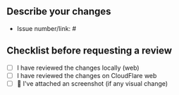 ## Describe your changes

* Issue number/link: # 

## Checklist before requesting a review
- [ ] I have reviewed the changes locally (web)
- [ ] I have reviewed the changes on CloudFlare web
- [ ] 📸 I've attached an screenshot (if any visual change)
